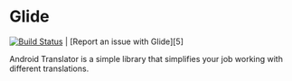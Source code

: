 Glide
=====

[![Build Status](https://travis-ci.org/leffsu/Android_Translator.svg?branch=master)](https://travis-ci.org/leffsu/Android_Translator) | [Report an issue with Glide][5]

Android Translator is a simple library that simplifies your job working with different translations.